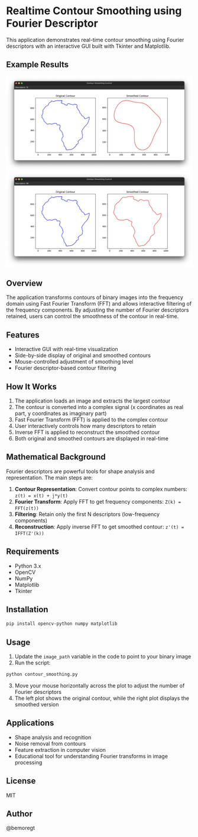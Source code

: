 # Realtime Contour Smoothing using Fourier Descriptor

This application demonstrates real-time contour smoothing using Fourier descriptors with an interactive GUI built with Tkinter and Matplotlib.

## Example Results

![Contour Smoothing Example 1](img1.daumcdn-11.png)
![Contour Smoothing Example 2](img1.daumcdn-12.png)

## Overview

The application transforms contours of binary images into the frequency domain using Fast Fourier Transform (FFT) and allows interactive filtering of the frequency components. By adjusting the number of Fourier descriptors retained, users can control the smoothness of the contour in real-time.

## Features

- Interactive GUI with real-time visualization
- Side-by-side display of original and smoothed contours
- Mouse-controlled adjustment of smoothing level
- Fourier descriptor-based contour filtering

## How It Works

1. The application loads an image and extracts the largest contour
2. The contour is converted into a complex signal (x coordinates as real part, y coordinates as imaginary part)
3. Fast Fourier Transform (FFT) is applied to the complex contour
4. User interactively controls how many descriptors to retain
5. Inverse FFT is applied to reconstruct the smoothed contour
6. Both original and smoothed contours are displayed in real-time

## Mathematical Background

Fourier descriptors are powerful tools for shape analysis and representation. The main steps are:

1. **Contour Representation**: Convert contour points to complex numbers: `z(t) = x(t) + j*y(t)`
2. **Fourier Transform**: Apply FFT to get frequency components: `Z(k) = FFT(z(t))`
3. **Filtering**: Retain only the first N descriptors (low-frequency components)
4. **Reconstruction**: Apply inverse FFT to get smoothed contour: `z'(t) = IFFT(Z'(k))`

## Requirements

- Python 3.x
- OpenCV
- NumPy
- Matplotlib
- Tkinter

## Installation

```bash
pip install opencv-python numpy matplotlib
```

## Usage

1. Update the `image_path` variable in the code to point to your binary image
2. Run the script:

```bash
python contour_smoothing.py
```

3. Move your mouse horizontally across the plot to adjust the number of Fourier descriptors
4. The left plot shows the original contour, while the right plot displays the smoothed version

## Applications

- Shape analysis and recognition
- Noise removal from contours
- Feature extraction in computer vision
- Educational tool for understanding Fourier transforms in image processing

## License

MIT

## Author

@bemoregt
